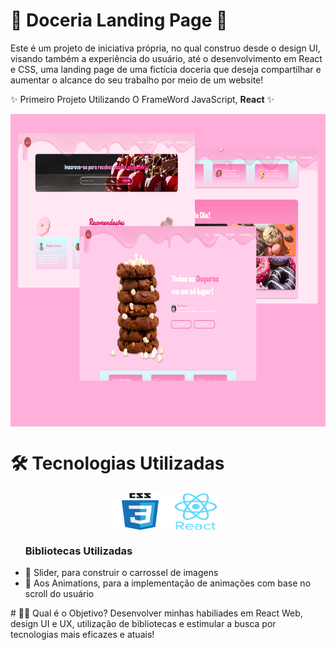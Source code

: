 # 🍩 Doceria Landing Page 🍩
Este é um projeto de iniciativa própria, no qual construo desde o design UI, visando também a experiência do usuário, até o desenvolvimento em React e CSS, uma landing page de uma fictícia doceria que deseja compartilhar e aumentar o alcance do seu trabalho por meio de um website!

✨ Primeiro Projeto Utilizando O FrameWord JavaScript, <strong>React</strong> ✨

<img align='center' height='500' title="Seções Landing Page" alt="Três imagens que representam cada seção da Landing Page 'Principal', 'Destaques' e 'Recomendações'." src="./src/assets/images/DLP Cover.png">

# 🛠 Tecnologias Utilizadas

<div align="center">

<img align='center' height='60' width='85' title='CSS' alt='css' src='https://github.com/devicons/devicon/blob/master/icons/css3/css3-original-wordmark.svg'/>
<img align='center' height='60' width='85' title='JavaScript' alt='javascript' src='https://github.com/devicons/devicon/blob/master/icons/react/react-original-wordmark.svg'/>

</div>

<ul>
    <h3>Bibliotecas Utilizadas</h3>
    <li>
        💙 Slider, para construir o carrossel de imagens
    </li>
    <li>
        🔹 Aos Animations, para a implementação de animações com base no scroll do usuário 
    </li>
</ul>

<div>
# 👨‍💻 Qual é o Objetivo?
Desenvolver minhas habiliades em React Web, design UI e UX, utilização de bibliotecas e estimular a busca por tecnologias mais eficazes e atuais!
</div>
